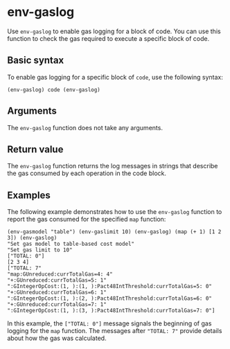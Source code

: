 # env-gaslog

Use `env-gaslog` to enable gas logging for a block of code.
You can use this function to check the gas required to execute a specific block of code.
  
## Basic syntax

To enable gas logging for a specific block of `code`, use the following syntax:

```pact
(env-gaslog) code (env-gaslog)
```

## Arguments

The `env-gaslog` function does not take any arguments.

## Return value

The `env-gaslog` function returns the log messages in strings that describe the gas consumed by each operation in the code block.

## Examples

The following example demonstrates how to use the `env-gaslog` function to report the gas consumed for the specified `map` function:

```pact
(env-gasmodel "table") (env-gaslimit 10) (env-gaslog) (map (+ 1) [1 2 3]) (env-gaslog)
"Set gas model to table-based cost model"
"Set gas limit to 10"
["TOTAL: 0"]
[2 3 4]
["TOTAL: 7"
"map:GUnreduced:currTotalGas=4: 4"
"+:GUnreduced:currTotalGas=5: 1"
":GIntegerOpCost:(1, ):(1, ):Pact48IntThreshold:currTotalGas=5: 0"
"+:GUnreduced:currTotalGas=6: 1"
":GIntegerOpCost:(1, ):(2, ):Pact48IntThreshold:currTotalGas=6: 0"
"+:GUnreduced:currTotalGas=7: 1"
":GIntegerOpCost:(1, ):(3, ):Pact48IntThreshold:currTotalGas=7: 0"]
```

In this example, the `["TOTAL: 0"]` message signals the beginning of gas logging for the `map` function.
The messages after `"TOTAL: 7"` provide details about how the gas was calculated.
